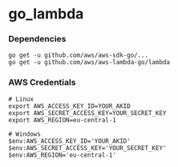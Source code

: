 # go_lambda

### Dependencies
```
go get -u github.com/aws/aws-sdk-go/...
go get -u github.com/aws/aws-lambda-go/lambda
```

### AWS Credentials
```
# Linux
export AWS_ACCESS_KEY_ID=YOUR_AKID
export AWS_SECRET_ACCESS_KEY=YOUR_SECRET_KEY
export AWS_REGION=eu-central-1
```

```
# Windows
$env:AWS_ACCESS_KEY_ID='YOUR_AKID'
$env:AWS_SECRET_ACCESS_KEY='YOUR_SECRET_KEY'
$env:AWS_REGION='eu-central-1'
```
